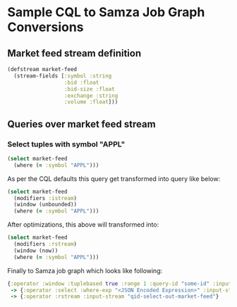# Sample CQL to Samza Job Graph Conversions

## Market feed stream definition

```clojure
(defstream market-feed
  (stream-fields [:symbol :string
                  :bid :float
                  :bid-size :float
                  :exchange :string
                  :volume :float]))

```

## Queries over market feed stream

### Select tuples with symbol "APPL"

```clojure
(select market-feed
  (where (= :symbol "APPL")))
```

As per the CQL defaults this query get transformed into query like below:

```clojure
(select market-feed
  (modifiers :istream)
  (window (unbounded))
  (where (= :symbol "APPL")))
```

After optimizations, this above will transformed into:

```clojure
(select market-feed
  (modifiers :rstream)
  (window (now))
  (where (= :symbol "APPL")))
```

Finally to Samza job graph which looks like following:

```clojure
{:operator :window :tuplebased true :range 1 :query-id "some-id" :input-stream "topic-from-stream-def" :output-stream "qid-window-out-market-feed" :input-streams [{:stream "market-feed" ...}] :output-streams [{:stream "qid-window-out-market-feed" ..}]}
 -> {:operator :select :where-exp "<JSON Encoded Expression>" :input-stream "qid-window-out-market-feed" :output-stream "qid-select-out-market-feed" :input-streams [{:stream "qid-window-out-market-feed"}] :output-streams [{:stream "qid-select-out-rstream-market-feed" ..}]}
 -> {:operator :rstream :input-stream "qid-select-out-market-feed"}
```

